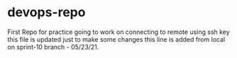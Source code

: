 # devops-repo
First Repo for practice
going to work on connecting to remote using ssh key
this file is updated just to make some changes
this line is added from local on sprint-10 branch - 05/23/21.
